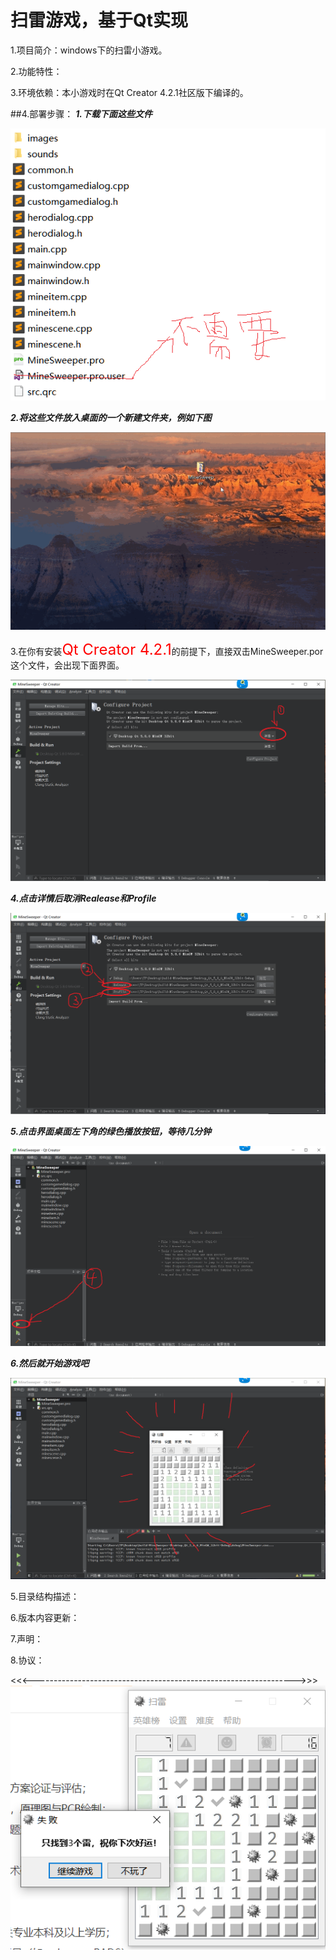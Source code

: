 # 扫雷游戏，基于Qt实现
1.项目简介：windows下的扫雷小游戏。

2.功能特性：

3.环境依赖：本小游戏时在Qt Creator 4.2.1社区版下编译的。

##4.部署步骤：
  ***1.下载下面这些文件***  
  
  ![需要下载那些文件](readme/needs.jpg)  
  
  ***2.将这些文件放入桌面的一个新建文件夹，例如下图***  
  
  ![示例1](readme/temp.gif)  
  
  3.在你有安装<font color=red size=5>Qt Creator 4.2.1</font>的前提下，直接双击MineSweeper.por这个文件，会出现下面界面。
  
  ![示例2](readme/temp1.jpg.png)  
  
  ***4.点击详情后取消Realease和Profile***
  
  ![示例2](readme/temp2.jpg.png)  
  
  ***5.点击界面桌面左下角的绿色播放按钮，等待几分钟***
  
  ![示例3](readme/temp3.jpg.png)  
  
  ***6.然后就开始游戏吧***
  
  ![示例4](readme/temp4.jpg.png)  

5.目录结构描述：

6.版本内容更新：

7.声明：

8.协议：

<<<----------------------------------------------------------------->>>
![效果图](readme/result.jpg)


